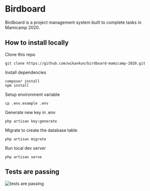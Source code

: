# Birdboard
Birdboard is a project management system built to complete tasks in Mamicamp 2020.

## How to install locally

Clone this repo
```
git clone https://github.com/wikankun/birdboard-mamicamp-2020.git
```
Install dependencies
```
composer install
npm install
```
Setup environment variable
```
cp .env.example .env
```
Generate new key in .env
```
php artisan key:generate
```
Migrate to create the database table
```
php artisan migrate
```
Run local dev server
```
php artisan serve
```

## Tests are passing
![tests are passing](/public/images/test.gif)